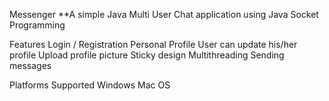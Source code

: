 Messenger
**A simple Java Multi User Chat application using Java Socket Programming

Features
Login / Registration
Personal Profile
User can update his/her profile
Upload profile picture
Sticky design
Multithreading
Sending messages

Platforms Supported
Windows
Mac OS

